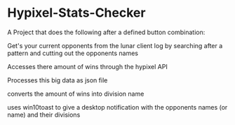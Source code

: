# Hypixel-Stats-Checker
A Project that does the following after a defined button combination:

Get's your current opponents from the lunar client log by searching after a pattern and cutting out the opponents names

Accesses there amount of wins through the hypixel API

Processes this big data as json file

converts the amount of wins into division name

uses win10toast to give a desktop notification with the opponents names (or name) and their divisions
